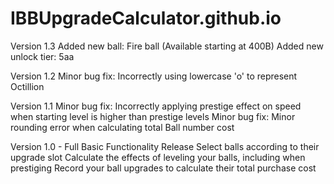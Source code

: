 # IBBUpgradeCalculator.github.io

Version 1.3
Added new ball: Fire ball (Available starting at 400B)
Added new unlock tier: 5aa

Version 1.2
Minor bug fix: Incorrectly using lowercase 'o' to represent Octillion

Version 1.1
Minor bug fix: Incorrectly applying prestige effect on speed when starting level is higher than prestige levels
Minor bug fix: Minor rounding error when calculating total Ball number cost

Version 1.0 - Full Basic Functionality Release
Select balls according to their upgrade slot
Calculate the effects of leveling your balls, including when prestiging
Record your ball upgrades to calculate their total purchase cost
